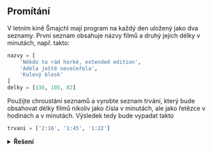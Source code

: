 ## Promítání

V letním kině Šmajchl mají program na každý den uložený jako dva seznamy. První seznam obsahuje názvy filmů a druhý
jejich délky v minutách, např. takto:

```python
nazvy = [
    'Někdo to rád horké, extended edition',
    'Adéla ještě nevečeřela',
    'Kulový blesk'
]
delky = [136, 105, 82]
```

Použijte chroustání seznamů a vyrobte seznam trvání, který bude obsahovat délky filmů nikoliv jako čísla v minutách, ale
jako řetězce v hodinách a v minutách. Výsledek tedy bude vypadat takto

```python
trvani = ['2:16', '1:45', '1:22']
```

<details>
<summary><b>Řešení</b></summary>

```python
trvani = [f'{d // 60}:{d % 60}' for d in delky]
```

</details>
